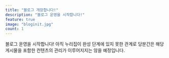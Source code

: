 ```yaml
---
title: "블로그 개장합니다!"
description: "블로그 운영을 시작합니다!"
feature: true
image: "bloginit.jpg"
count: 1
---
```


블로그 운영을 시작합니다! 아직 누리집이 완성 단계에 있지 못한 관계로 당분간은
해당 게시물을 포함한 컨텐츠의 관리가 이루어지지는 않을 예정입니다.
